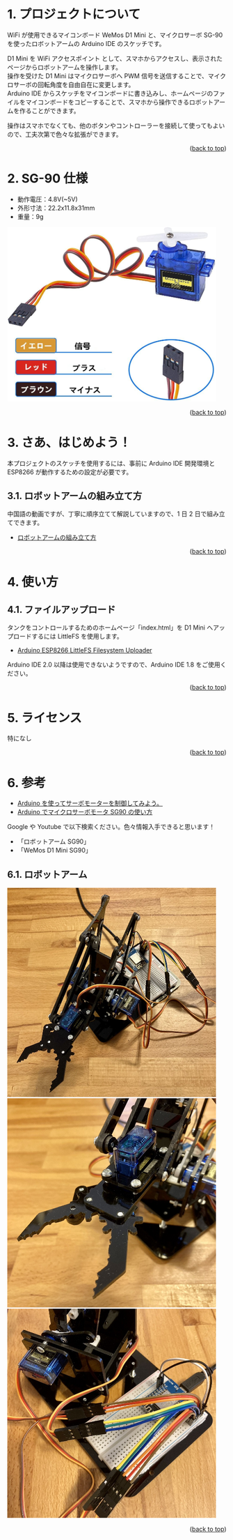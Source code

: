 <a name="readme-top"></a>

<!-- ABOUT THE PROJECT -->

# 1. プロジェクトについて

WiFi が使用できるマイコンボード WeMos D1 Mini と、マイクロサーボ SG-90 を使ったロボットアームの Arduino IDE のスケッチです。

D1 Mini を WiFi アクセスポイント として、スマホからアクセスし、表示されたページからロボットアームを操作します。</br>
操作を受けた D1 Mini はマイクロサーボへ PWM 信号を送信することで、マイクロサーボの回転角度を自由自在に変更します。</br>
Arduino IDE からスケッチをマイコンボードに書き込みし、ホームページのファイルをマイコンボードをコピーすることで、スマホから操作できるロボットアームを作ることができます。

操作はスマホでなくても、他のボタンやコントローラーを接続して使ってもよいので、工夫次第で色々な拡張ができます。

<p align="right">(<a href="#readme-top">back to top</a>)</p>

<!-- ABOUT THE TARGET -->

# 2. SG-90 仕様

- 動作電圧：4.8V(~5V)
- 外形寸法：22.2x11.8x31mm
- 重量：9g

<img src="./img/SG-90.jpeg" width="480">

<p align="right">(<a href="#readme-top">back to top</a>)</p>

<!-- GETTING STARTED -->

# 3. さあ、はじめよう！

本プロジェクトのスケッチを使用するには、事前に Arduino IDE 開発環境と ESP8266 が動作するための設定が必要です。

## 3.1. ロボットアームの組み立て方

中国語の動画ですが、丁寧に順序立てて解説していますので、1 日 2 日で組み立てできます。

- [ロボットアームの組み立て方](https://v.youku.com/v_show/id_XNDA5MzExMzQ1Ng==.html)

<p align="right">(<a href="#readme-top">back to top</a>)</p>

<!-- USAGE EXAMPLES -->

# 4. 使い方

## 4.1. ファイルアップロード

タンクをコントロールするためのホームページ「index.html」を D1 Mini へアップロードするには LittleFS を使用します。

- [Arduino ESP8266 LittleFS Filesystem Uploader](https://github.com/earlephilhower/arduino-esp8266littlefs-plugin)

Arduino IDE 2.0 以降は使用できないようですので、Arduino IDE 1.8 をご使用ください。

<p align="right">(<a href="#readme-top">back to top</a>)</p>

<!-- LICENSE -->

# 5. ライセンス

特になし

<p align="right">(<a href="#readme-top">back to top</a>)</p>

<!-- ACKNOWLEDGMENTS -->

# 6. 参考

- [Arduino を使ってサーボモーターを制御してみよう。](https://miraluna.hatenablog.com/entry/penguin)
- [Arduino でマイクロサーボモータ SG90 の使い方](https://101010.fun/iot/arduino-servo.html)

Google や Youtube で以下検索ください。色々情報入手できると思います！

- 「ロボットアーム SG90」
- 「WeMos D1 Mini SG90」

## 6.1. ロボットアーム

<img src="./img/IMG_3927.jpeg" width="480">
<img src="./img/IMG_3928.jpeg" width="480">
<img src="./img/IMG_3929.jpeg" width="480">

<p align="right">(<a href="#readme-top">back to top</a>)</p>
